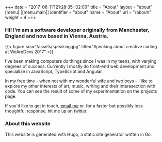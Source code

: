 +++
date = "2017-06-11T21:28:35+02:00"
title = "About"
layout = "about"
[menu]
  [[menu.main]]
  identifier = "about"
  name       = "About"
  url        = "/about/"
  weight     = 4
+++

### Hi! I'm am a software developer originally from Manchester, England and now based in Vienna, Austria.

{{< figure src="/assets/speaking.jpg" title="Speaking about creative coding at WeAreDevs 2017" >}}

I've been making computers do things since I was in my teens, with varying degrees of success. Currently I mostly do front-end web development and specialize in JavaScript, TypeScript and Angular.

In my free time - when not with my wonderful wife and two boys - I like to explore my other interests of art, music, writing and their interesection with code. You can see the result of some of my experimentation on the projects page.

If you'd like to get in touch, [email me](mailto:michael@michaelbromley.co.uk) or, for a faster but possibly less thoughtful response, hit me up on [twitter](https://twitter.com/michlbrmly).

### About this website

This website is generated with Hugo, a static site generator written in Go. 